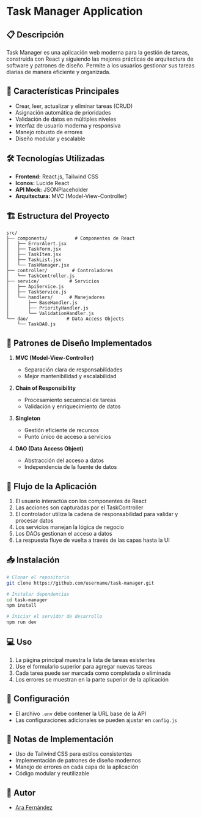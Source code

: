 # Task Manager Application

## 📋 Descripción
Task Manager es una aplicación web moderna para la gestión de tareas, construida con React y siguiendo las mejores prácticas de arquitectura de software y patrones de diseño. Permite a los usuarios gestionar sus tareas diarias de manera eficiente y organizada.

## 🚀 Características Principales
- Crear, leer, actualizar y eliminar tareas (CRUD)
- Asignación automática de prioridades
- Validación de datos en múltiples niveles
- Interfaz de usuario moderna y responsiva
- Manejo robusto de errores
- Diseño modular y escalable

## 🛠️ Tecnologías Utilizadas
- **Frontend:** React.js, Tailwind CSS
- **Iconos:** Lucide React
- **API Mock:** JSONPlaceholder
- **Arquitectura:** MVC (Model-View-Controller)

## 🏗️ Estructura del Proyecto
```
src/
├── components/          # Componentes de React
│   ├── ErrorAlert.jsx
│   ├── TaskForm.jsx
│   ├── TaskItem.jsx
│   ├── TaskList.jsx
│   └── TaskManager.jsx
├── controller/         # Controladores
│   └── TaskController.js
├── service/           # Servicios
│   ├── ApiService.js
│   ├── TaskService.js
│   └── handlers/      # Manejadores
│       ├── BaseHandler.js
│       ├── PriorityHandler.js
│       └── ValidationHandler.js
└── dao/              # Data Access Objects
    └── TaskDAO.js
```

## 🎯 Patrones de Diseño Implementados
1. **MVC (Model-View-Controller)**
   - Separación clara de responsabilidades
   - Mejor mantenibilidad y escalabilidad

2. **Chain of Responsibility**
   - Procesamiento secuencial de tareas
   - Validación y enriquecimiento de datos

3. **Singleton**
   - Gestión eficiente de recursos
   - Punto único de acceso a servicios

4. **DAO (Data Access Object)**
   - Abstracción del acceso a datos
   - Independencia de la fuente de datos

## 🚦 Flujo de la Aplicación
1. El usuario interactúa con los componentes de React
2. Las acciones son capturadas por el TaskController
3. El controlador utiliza la cadena de responsabilidad para validar y procesar datos
4. Los servicios manejan la lógica de negocio
5. Los DAOs gestionan el acceso a datos
6. La respuesta fluye de vuelta a través de las capas hasta la UI

## 📥 Instalación

```bash
# Clonar el repositorio
git clone https://github.com/username/task-manager.git

# Instalar dependencias
cd task-manager
npm install

# Iniciar el servidor de desarrollo
npm run dev
```

## 💻 Uso
1. La página principal muestra la lista de tareas existentes
2. Use el formulario superior para agregar nuevas tareas
3. Cada tarea puede ser marcada como completada o eliminada
4. Los errores se muestran en la parte superior de la aplicación

## 🔧 Configuración
- El archivo `.env` debe contener la URL base de la API
- Las configuraciones adicionales se pueden ajustar en `config.js`



## 📝 Notas de Implementación
- Uso de Tailwind CSS para estilos consistentes
- Implementación de patrones de diseño modernos
- Manejo de errores en cada capa de la aplicación
- Código modular y reutilizable



## 👥 Autor
- [Ara Fernández](https://github.com/username)

